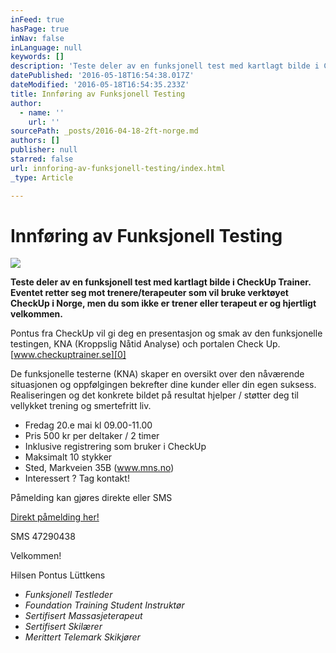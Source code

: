 ```yaml
---
inFeed: true
hasPage: true
inNav: false
inLanguage: null
keywords: []
description: 'Teste deler av en funksjonell test med kartlagt bilde i CheckUp Trainer. Eventet retter seg mot trenere/terapeuter som vil bruke verktøyet CheckUp i Norge, men du som ikke er trener eller terapeut er og hjertligt velkommen.'
datePublished: '2016-05-18T16:54:38.017Z'
dateModified: '2016-05-18T16:54:35.233Z'
title: Innføring av Funksjonell Testing
author:
  - name: ''
    url: ''
sourcePath: _posts/2016-04-18-2ft-norge.md
authors: []
publisher: null
starred: false
url: innforing-av-funksjonell-testing/index.html
_type: Article

---
```

# Innføring av Funksjonell Testing
![](https://the-grid-user-content.s3-us-west-2.amazonaws.com/9cee099c-eff6-445a-923a-9fb5874a8c64.png)

**Teste deler av en funksjonell test med kartlagt bilde i CheckUp Trainer. Eventet retter seg mot trenere/terapeuter som vil bruke verktøyet CheckUp i Norge, men du som ikke er trener eller terapeut er og hjertligt velkommen.**

Pontus fra CheckUp vil gi deg en presentasjon og smak av den funksjonelle testingen, KNA (Kroppslig Nåtid Analyse) och portalen Check Up. [www.checkuptrainer.se][0]

De funksjonelle testerne (KNA) skaper en oversikt over den nåværende situasjonen og oppfølgingen bekrefter dine kunder eller din egen suksess. Realiseringen og det konkrete bildet på resultat hjelper / støtter deg til vellykket trening og smertefritt liv.

* Fredag 20.e mai kl 09.00-11.00
* Pris 500 kr per deltaker / 2 timer
* Inklusive registrering som bruker i CheckUp 
* Maksimalt 10 stykker
* Sted, Markveien 35B (www.mns.no)
* Interessert ? Tag kontakt!

Påmelding kan gjøres direkte eller SMS

[Direkt påmelding her!][1]

SMS 47290438

Velkommen!

Hilsen Pontus Lüttkens

* _Funksjonell Testleder_
* _Foundation Training Student Instruktør_
* _Sertifisert Massasjeterapeut_
* _Sertifisert Skilærer_
* _Merittert Telemark Skikjører_

[0]: http://checkuptrainer.se/
[1]: https://podio.com/webforms/15595616/1045133